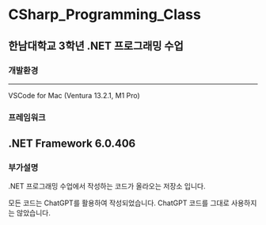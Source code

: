 # CSharp_Programming_Class

## 한남대학교 3학년 .NET 프로그래밍 수업

### 개발환경
---
VSCode for Mac (Ventura 13.2.1, M1 Pro)
### 프레임워크
.NET Framework 6.0.406
---
### 부가설명
.NET 프로그래밍 수업에서 작성하는 코드가 올라오는 저장소 입니다.

모든 코드는 ChatGPT를 활용하여 작성되었습니다.
ChatGPT 코드를 그대로 사용하지는 않았습니다.
